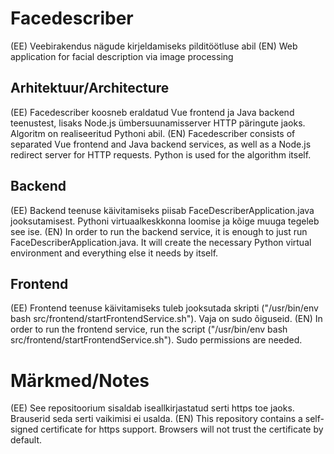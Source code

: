 # Facedescriber
(EE) Veebirakendus nägude kirjeldamiseks pilditöötluse abil
(EN) Web application for facial description via image processing

## Arhitektuur/Architecture
(EE) Facedescriber koosneb eraldatud Vue frontend ja Java backend teenustest, lisaks Node.js ümbersuunamisserver HTTP päringute jaoks. Algoritm on realiseeritud Pythoni abil.
(EN) Facedescriber consists of separated Vue frontend and Java backend services, as well as a Node.js redirect server for HTTP requests. Python is used for the algorithm itself.


## Backend
(EE) Backend teenuse käivitamiseks piisab FaceDescriberApplication.java jooksutamisest. Pythoni virtuaalkeskkonna loomise ja kõige muuga tegeleb see ise.
(EN) In order to run the backend service, it is enough to just run FaceDescriberApplication.java. It will create the necessary Python virtual environment and everything else it needs by itself.


## Frontend
(EE) Frontend teenuse käivitamiseks tuleb jooksutada skripti ("/usr/bin/env bash src/frontend/startFrontendService.sh"). Vaja on sudo õiguseid.
(EN) In order to run the frontend service, run the script ("/usr/bin/env bash src/frontend/startFrontendService.sh"). Sudo permissions are needed.

# Märkmed/Notes
(EE) See repositoorium sisaldab iseallkirjastatud serti https toe jaoks. Brauserid seda serti vaikimisi ei usalda.
(EN) This repository contains a self-signed certificate for https support. Browsers will not trust the certificate by default.



